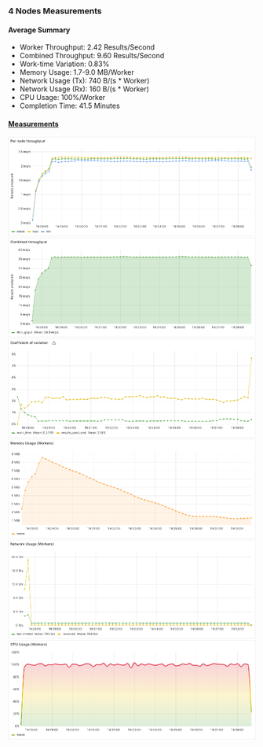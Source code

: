 ### 4 Nodes Measurements

#### Average Summary

- Worker Throughput: 2.42 Results/Second
- Combined Throughput: 9.60 Results/Second
- Work-time Variation: 0.83%
- Memory Usage: 1.7-9.0 MB/Worker
- Network Usage (Tx): 740 B/(s * Worker)
- Network Usage (Rx): 160 B/(s * Worker)
- CPU Usage: 100%/Worker
- Completion Time: 41.5 Minutes

#### [Measurements](https://snapshots.raintank.io/dashboard/snapshot/m8kFSvvJtKlsQ07F7u79pBwpPjiIUS27)

![Worker_throughput](Per%20node%20throughput.png)
![Combined_throughput](Combined%20throughput.png)
![Variation](Coefficient%20of%20variation.png)
![Memory](Memory%20Usage%20(Workers).png)
![Network](Network%20Usage%20(Workers).png)
![CPU](CPU%20Usage%20(Workers).png)
